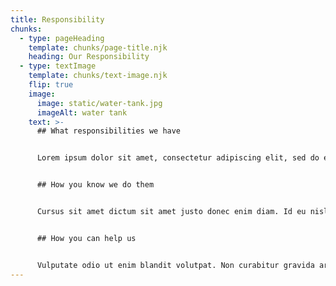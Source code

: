 ```yaml
---
title: Responsibility
chunks:
  - type: pageHeading
    template: chunks/page-title.njk
    heading: Our Responsibility
  - type: textImage
    template: chunks/text-image.njk
    flip: true
    image:
      image: static/water-tank.jpg
      imageAlt: water tank
    text: >-
      ## What responsibilities we have


      Lorem ipsum dolor sit amet, consectetur adipiscing elit, sed do eiusmod tempor incididunt ut labore et dolore magna aliqua. Hac habitasse platea dictumst quisque sagittis purus. Tellus in metus vulputate eu. Gravida dictum fusce ut placerat orci nulla pellentesque dignissim enim. Sagittis orci a scelerisque purus semper eget. Nisi lacus sed viverra tellus in hac. Blandit massa enim nec dui nunc mattis enim. Id ornare arcu odio ut sem nulla pharetra. A erat nam at lectus urna duis convallis convallis. 


      ## How you know we do them


      Cursus sit amet dictum sit amet justo donec enim diam. Id eu nisl nunc mi ipsum faucibus vitae aliquet. Nunc id cursus metus aliquam eleifend. Pulvinar pellentesque habitant morbi tristique senectus et netus et malesuada. Pulvinar elementum integer enim neque volutpat ac tincidunt vitae. Cursus eget nunc scelerisque viverra. Porta lorem mollis aliquam ut porttitor leo a diam.


      ## How you can help us


      Vulputate odio ut enim blandit volutpat. Non curabitur gravida arcu ac tortor dignissim convallis. Fames ac turpis egestas maecenas pharetra convallis posuere. Egestas purus viverra accumsan in nisl nisi. Et ligula ullamcorper malesuada proin libero nunc. Nec tincidunt praesent semper feugiat nibh sed. Elementum eu facilisis sed odio morbi. Aenean sed adipiscing diam donec adipiscing tristique risus nec. Posuere sollicitudin aliquam ultrices sagittis orci a. Suspendisse ultrices gravida dictum fusce ut placerat. Aliquet nibh praesent tristique magna sit amet purus gravida. Aliquet nibh praesent tristique magna sit amet purus. Tellus pellentesque eu tincidunt tortor. Pellentesque massa placerat duis ultricies.
---
```

